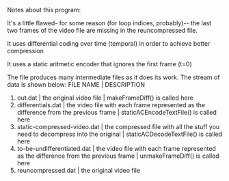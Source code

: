 Notes about this program:

It's a little flawed- for some reason (for loop indices, probably)-- the last two frames of the video file are missing in the 
reuncompressed file. 

It uses differential coding over time (temporal) in order to achieve better compression

It uses a static aritmetic encoder that ignores the first frame (t=0)

The file produces many intermediate files as it does its work. The stream of data is shown below:
  FILE NAME                     | DESCRIPTION
1. out.dat                      | the original video file
|     makeFrameDiff() is called here
2. differentials.dat            | the video file with each frame represented as the difference from the previous frame
|     staticACEncodeTextFile() is called here
3. static-compressed-video.dat  | the compressed file with all the stuff you need to decompress into the original
|     staticACDecodeTextFile() is called here
4. to-be-undifferentiated.dat   | the video file with each frame represented as the difference from the previous frame
|     unmakeFrameDiff() is called here
5. reuncompressed.dat           | the original video file
